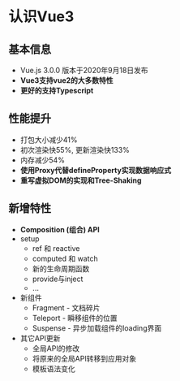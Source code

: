 # 认识Vue3

## 基本信息

- Vue.js 3.0.0 版本于2020年9月18日发布
- **Vue3支持vue2的大多数特性**
- **更好的支持Typescript**

##  性能提升

- 打包大小减少41%
- 初次渲染快55%, 更新渲染快133%
- 内存减少54%
- **使用Proxy代替defineProperty实现数据响应式**
- **重写虚拟DOM的实现和Tree-Shaking**

## 新增特性

- **Composition (组合) API**
- setup
  - ref 和 reactive
  - computed 和 watch
  - 新的生命周期函数
  - provide与inject
  - ...
- 新组件
  - Fragment - 文档碎片
  - Teleport - 瞬移组件的位置
  - Suspense - 异步加载组件的loading界面
- 其它API更新
  - 全局API的修改
  - 将原来的全局API转移到应用对象
  - 模板语法变化